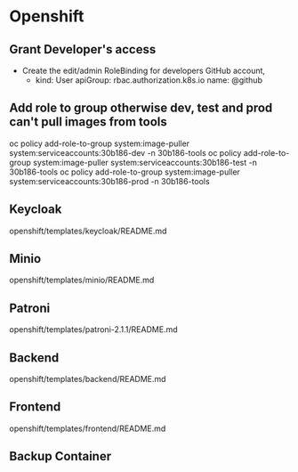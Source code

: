 # Openshift

## Grant Developer's access
* Create the edit/admin RoleBinding for developers GitHub account, 
  - kind: User
    apiGroup: rbac.authorization.k8s.io
    name: <github username>@github
    
## Add role to group otherwise dev, test and prod can't pull images from tools
oc policy add-role-to-group system:image-puller system:serviceaccounts:30b186-dev -n 30b186-tools
oc policy add-role-to-group system:image-puller system:serviceaccounts:30b186-test -n 30b186-tools
oc policy add-role-to-group system:image-puller system:serviceaccounts:30b186-prod -n 30b186-tools

## Keycloak
openshift/templates/keycloak/README.md

## Minio
openshift/templates/minio/README.md

## Patroni
openshift/templates/patroni-2.1.1/README.md

## Backend
openshift/templates/backend/README.md

## Frontend
openshift/templates/frontend/README.md

## Backup Container

